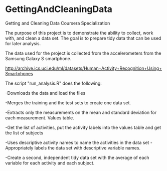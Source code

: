 # GettingAndCleaningData

Getting and Cleaning Data Coursera Specialization

The purpose of this project is to demonstrate the ability to collect, work with, and clean a data set. The goal is to prepare tidy data that can be used for later analysis.

The data used for the project is collected from the accelerometers from the Samsung Galaxy S smartphone.

http://archive.ics.uci.edu/ml/datasets/Human+Activity+Recognition+Using+Smartphones

The script "run_analysis.R" does the following:

-Downloads the data and load the files 

-Merges the training and the test sets to create one data set. 

-Extracts only the measurements on the mean and standard deviation for each measurement. Values table. 

-Get the list of activities, put the activity labels into the values table and get the list of subjects

-Uses descriptive activity names to name the activities in the data set -Appropriately labels the data set with descriptive variable names.

 -Create a second, independent tidy data set with the average of each variable for each activity and each subject.










